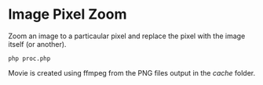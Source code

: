 # Image Pixel Zoom

Zoom an image to a particaular pixel and replace the pixel with the image itself (or another).

```
php proc.php

```

Movie is created using ffmpeg from the PNG files output in the _cache_ folder.